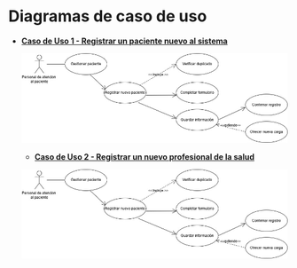 # Diagramas de caso de uso

  * [**Caso de Uso 1 - Registrar un paciente nuevo al sistema**](https://drive.google.com/file/d/1gqbKxbKr99smZwZoad9d3zYGZxz_ZBoZ/view?usp=sharing)

     ![CasoUSo1](imagenes/012_CasoUso_PacienteNuevo_UML.jpg)

      * [**Caso de Uso 2 - Registrar un nuevo profesional de la salud**](https://drive.google.com/file/d/1IEqID8MmNIqJDLiXWrhqr4Q18oNPFC_F/view?usp=sharing)

     ![CasoUSo1](imagenes/012_CasoUso_PacienteNuevo_UML.jpg)
